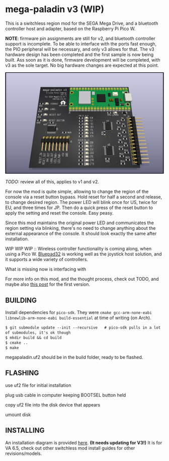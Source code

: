 # mega-paladin v3 (WIP)

This is a switchless region mod for the SEGA Mega Drive, and a bluetooth controller host and adapter, based on the Raspberry Pi Pico W.

**NOTE**: firmware pin assignments are still for v2, and bluetooth controller support is incomplete. To be able to interface with the ports fast enough, the PIO peripheral will be necessary, and only v3 allows for that. The v3 hardware design has been completed and the first sample is now being built. Ass soon as it is done, firmware development will be completed, with v3 as the sole target. No big hardware changes are expected at this point.

![Picture of the mod after installation](doc/pcb.jpg)

*TODO:* review all of this, applies to v1 and v2.

For now the mod is quite simple, allowing to change the region of the console via a reset button bypass.
Hold reset for half a second and release, to change desired region. The power LED will blink once for US, twice for EU, and three times for JP. Then do a quick press of the reset button to apply the setting and reset the console. Easy peasy.

Since this mod maintains the original power LED and communicates the region setting via blinking, there's no need to change anything about the external appearance of the console. It should look exactly the same after installation.

WIP WIP WIP :: Wireless controller functionality is coming along, when using a Pico W. [Bluepad32](https://github.com/ricardoquesada/bluepad32) is working well as the joystick host solution, and it supports a wide variety of controllers.

What is missing now is interfacing with 

For more info on this mod, and the thought process, check out TODO, and maybe also [this post](https://camargo.eng.br/blog/2023/11-18-pal-megadrive.html) for the first version.

## BUILDING

Install dependencies for `pico-sdk`. They were `cmake gcc-arm-none-eabi libnewlib-arm-none-eabi build-essential` at time of writing (on Arch).

```
$ git submodule update --init --recursive   # pico-sdk pulls in a lot of submodules, it's ok though
$ mkdir build && cd build
$ cmake ..
$ make
```

megapaladin.uf2 should be in the build folder, ready to be flashed.

## FLASHING

use uf2 file for initial installation

plug usb cable in computer keeping BOOTSEL button held

copy uf2 file into the disk device that appears

umount disk

## INSTALLING

An installation diagram is provided [here](doc/install%20plan.png). **(It needs updating for V3!)** It is for VA 6.5, check out other switchless mod install guides for other revisions/models.
